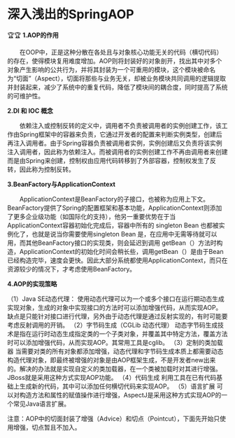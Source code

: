 # 深入浅出的SpringAOP
🏆🏆
**1.AOP的作用**

　　在OOP中，正是这种分散在各处且与对象核心功能无关的代码（横切代码）的存在，使得模块复用难度增加。AOP则将封装好的对象剖开，找出其中对多个对象产生影响的公共行为，并将其封装为一个可重用的模块，这个模块被命名为“切面”（Aspect），切面将那些与业务无关，却被业务模块共同调用的逻辑提取并封装起来，减少了系统中的重复代码，降低了模块间的耦合度，同时提高了系统的可维护性。

**2.DI 和 IOC 概念**

　　依赖注入或控制反转的定义中，调用者不负责被调用者的实例创建工作，该工作由Spring框架中的容器来负责，它通过开发者的配置来判断实例类型，创建后再注入调用者。由于Spring容器负责被调用者实例，实例创建后又负责将该实例注入调用者，因此称为依赖注入。而被调用者的实例创建工作不再由调用者来创建而是由Spring来创建，控制权由应用代码转移到了外部容器，控制权发生了反转，因此称为控制反转。

**3.BeanFactory与ApplicationContext**

　　ApplicationContext是BeanFactory的子接口，也被称为应用上下文。BeanFactory提供了Spring的配置框架和基本功能，ApplicationContext则添加了更多企业级功能（如国际化的支持），他另一重要优势在于当ApplicationContext容器初始化完成后，容器中所有的 singleton Bean 也都被实例化了，也就是说当你需要使用singleton Bean 是，在应用中无需等待就可以用，而其他BeanFactory接口的实现类，则会延迟到调用 getBean（）方法时构造，ApplicationContext的初始化时间会稍长些，调用getBean（）是由于Bean已经构造完毕，速度会更快。因此大部分系统都使用ApplicationContext，而只在资源较少的情况下，才考虑使用BeanFactory。

**4.AOP的实现策略**

（1）Java SE动态代理：
    使用动态代理可以为一个或多个接口在运行期动态生成实现对象，生成的对象中实现接口的方法时可以添加增强代码，从而实现AOP。缺点是只能针对接口进行代理，另外由于动态代理是通过反射实现的，有时可能要考虑反射调用的开销。
（2）字节码生成（CGLib 动态代理）
    动态字节码生成技术是指在运行时动态生成指定类的一个子类对象，并覆盖其中特定方法，覆盖方法时可以添加增强代码，从而实现AOP。其常用工具是cglib。
（3）定制的类加载器
    当需要对类的所有对象都添加增强，动态代理和字节码生成本质上都需要动态构造代理对象，即最终被增强的对象是由AOP框架生成，不是开发者new出来的。解决的办法就是实现自定义的类加载器，在一个类被加载时对其进行增强。JBoss就是采用这种方式实现AOP功能。
（4）代码生成
    利用工具在已有代码基础上生成新的代码，其中可以添加任何横切代码来实现AOP。
（5）语言扩展
    可以对构造方法和属性的赋值操作进行增强，AspectJ是采用这种方式实现AOP的一个常见Java语言扩展。

 

注意：AOP中的切面封装了增强（Advice）和切点（Pointcut），下面先开始只使用增强，切点暂且不加入。

